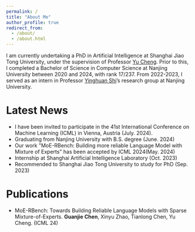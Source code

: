 ```yaml
---
permalink: /
title: "About Me"
author_profile: true
redirect_from: 
  - /about/
  - /about.html
---
```


I am currently undertaking a PhD in Artificial Intelligence at Shanghai Jiao Tong University, under the supervision of Professor [Yu Cheng](https://ych133.github.io/). Prior to this, I completed a Bachelor of Science in Computer Science at Nanjing University between 2020 and 2024, with rank 17/237. From 2022-2023, I served as an intern in Professor [Yinghuan Shi](https://cs.nju.edu.cn/shiyh/index.htm)’s research group at Nanjing University.


Latest News
======
- I have been invited to participate in the 41st International Conference on Machine Learning (ICML) in Vienna, Austria (July. 2024).
- Graduating from Nanjing University with B.S. degree (June. 2024)
- Our work "MoE-RBench: Building more reliable Language Model with Mixture of Experts" has been accepted by ICML 2024(May. 2024)
- Internship at Shanghai Artificial Intelligence Laboratory (Oct. 2023)
- Recommended to Shanghai Jiao Tong University to study for PhD (Sep. 2023)

Publications
======
- MoE-RBench: Towards Building Reliable Language Models with Sparse Mixture-of-Experts. **Guanjie Chen**, Xinyu Zhao, Tianlong Chen, Yu Cheng. (ICML 24)